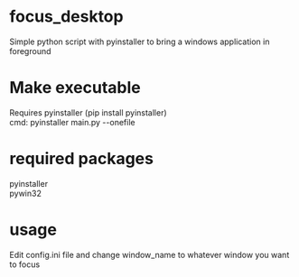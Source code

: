 # focus_desktop  
 Simple python script with pyinstaller to bring a windows application in foreground
 
 # Make executable  
 Requires pyinstaller (pip install pyinstaller)  
 cmd: pyinstaller main.py --onefile

 # required packages  
 pyinstaller  
 pywin32

 # usage
 Edit config.ini file and change window_name to whatever window you want to focus
